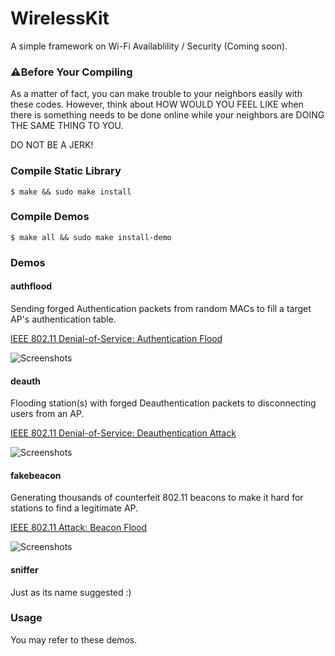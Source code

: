 # WirelessKit
A simple framework on Wi-Fi Availablility / Security (Coming soon).

### ⚠️Before Your Compiling
As a matter of fact, you can make trouble to your neighbors easily with these codes. However, think about HOW WOULD YOU FEEL LIKE when there is something needs to be done online while your neighbors are DOING THE SAME THING TO YOU. 

DO NOT BE A JERK!

### Compile Static Library
```$ make && sudo make install```

### Compile Demos
```$ make all && sudo make install-demo```

### Demos

#### authflood
Sending forged Authentication packets from random MACs to fill a target AP's authentication table.

[IEEE 802.11 Denial-of-Service: Authentication Flood](https://blog.0xbbc.com/2017/05/ieee-802-11-denial-of-service-authentication-flood/)

![Screenshots](https://raw.githubusercontent.com/BlueCocoa/WirelessKit/master/authentication-flood.png)

#### deauth
Flooding station(s) with forged Deauthentication packets to disconnecting users from an AP.

[IEEE 802.11 Denial-of-Service: Deauthentication Attack](https://blog.0xbbc.com/2017/05/ieee-802-11-denial-of-service-deauthentication-attack/)

![Screenshots](https://raw.githubusercontent.com/BlueCocoa/WirelessKit/master/deauth-flood.png)

#### fakebeacon
Generating thousands of counterfeit 802.11 beacons to make it hard for stations to find a legitimate AP.

[IEEE 802.11 Attack: Beacon Flood](https://blog.0xbbc.com/2017/05/ieee-802-11-attack-beacon-flood/)

![Screenshots](https://raw.githubusercontent.com/BlueCocoa/WirelessKit/master/beacon-flood.png)

#### sniffer
Just as its name suggested :)

### Usage
You may refer to these demos. 
